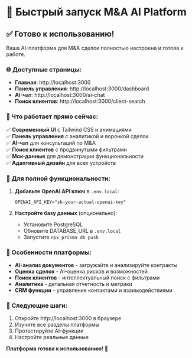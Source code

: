 # 🚀 Быстрый запуск M&A AI Platform

## ✅ Готово к использованию!

Ваша AI-платформа для M&A сделок полностью настроена и готова к работе.

### 🌐 Доступные страницы:

- **Главная**: http://localhost:3000
- **Панель управления**: http://localhost:3000/dashboard
- **AI-чат**: http://localhost:3000/ai-chat
- **Поиск клиентов**: http://localhost:3000/client-search

### 🎯 Что работает прямо сейчас:

✅ **Современный UI** с Tailwind CSS и анимациями  
✅ **Панель управления** с аналитикой и воронкой сделок  
✅ **AI-чат** для консультаций по M&A  
✅ **Поиск клиентов** с продвинутыми фильтрами  
✅ **Мок-данные** для демонстрации функциональности  
✅ **Адаптивный дизайн** для всех устройств  

### 🔧 Для полной функциональности:

1. **Добавьте OpenAI API ключ** в `.env.local`:
   ```
   OPENAI_API_KEY="sk-your-actual-openai-key"
   ```

2. **Настройте базу данных** (опционально):
   - Установите PostgreSQL
   - Обновите DATABASE_URL в `.env.local`
   - Запустите `npx prisma db push`

### 🎨 Особенности платформы:

- **AI-анализ документов** - загружайте и анализируйте контракты
- **Оценка сделок** - AI-оценка рисков и возможностей
- **Поиск клиентов** - интеллектуальный поиск с фильтрами
- **Аналитика** - детальная отчетность и метрики
- **CRM функции** - управление контактами и взаимодействиями

### 🚀 Следующие шаги:

1. Откройте http://localhost:3000 в браузере
2. Изучите все разделы платформы
3. Протестируйте AI-функции
4. Настройте реальные данные

**Платформа готова к использованию! 🎉** 
